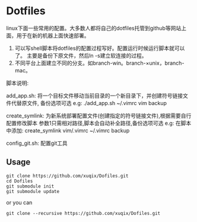 Dotfiles
======

linux下面一些常用的配置。大多数人都将自己的dotfiles托管到github等网站上面，用于在新的机器上面快速部署。

1. 可以写shell脚本将dotfiles的配置过程写好。配置运行时候运行脚本就可以了。 主要是备份下原文件，然后ln -s建立软连接的过程。
2. 不同平台上面建立不同的分支。如branch-win。branch-×unix，branch-mac。

脚本说明:

add_app.sh: 
将一个目标文件移动当前目录的一个新目录下，并创建符号链接文件代替原文件,
备份选项可选
e.g: ./add_app.sh ~/.vimrc vim backup

create_symlink:
为新系统部署配置文件(创建指定的符号链接文件),根据需要自行配置修改脚本
参数1只需相对路径,脚本会自动补全路径,备份选项可选
e.g: 在脚本中添加: create_symlink vim/.vimrc  ~/.vimrc backup

config_git.sh:
配置git工具

Usage
-----

    git clone https://github.com/xuqix/Dofiles.git
    cd Dofiles
    git submodule init
    git submodule update

or you can 
    
    git clone --recursive https://github.com/xuqix/Dofiles.git


